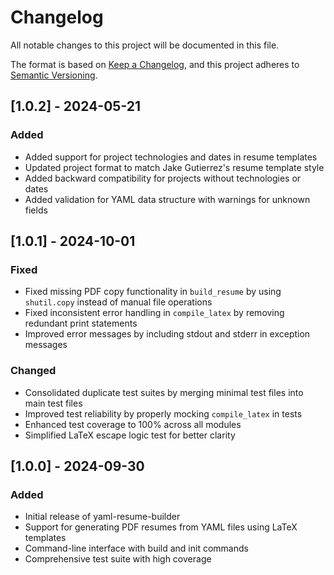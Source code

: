 # Changelog

All notable changes to this project will be documented in this file.

The format is based on [Keep a Changelog](https://keepachangelog.com/en/1.0.0/),
and this project adheres to [Semantic Versioning](https://semver.org/spec/v2.0.0.html).

## [1.0.2] - 2024-05-21

### Added
- Added support for project technologies and dates in resume templates
- Updated project format to match Jake Gutierrez's resume template style
- Added backward compatibility for projects without technologies or dates
- Added validation for YAML data structure with warnings for unknown fields

## [1.0.1] - 2024-10-01

### Fixed
- Fixed missing PDF copy functionality in `build_resume` by using `shutil.copy` instead of manual file operations
- Fixed inconsistent error handling in `compile_latex` by removing redundant print statements
- Improved error messages by including stdout and stderr in exception messages

### Changed
- Consolidated duplicate test suites by merging minimal test files into main test files
- Improved test reliability by properly mocking `compile_latex` in tests
- Enhanced test coverage to 100% across all modules
- Simplified LaTeX escape logic test for better clarity

## [1.0.0] - 2024-09-30

### Added
- Initial release of yaml-resume-builder
- Support for generating PDF resumes from YAML files using LaTeX templates
- Command-line interface with build and init commands
- Comprehensive test suite with high coverage

